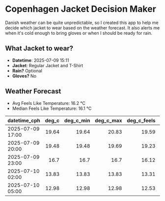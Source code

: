 
# Copenhagen Jacket Decision Maker

Danish weather can be quite unpredictable, so I created this app to help me decide which jacket to wear based on the weather forecast. 
It also alerts me when it's cold enough to bring gloves or when I should be ready for rain.

## What Jacket to wear?

- **Datetime**: 2025-07-09 15:11
- **Jacket**: Regular Jacket and T-Shirt
- **Rain?** Optional
- **Gloves?** No

## Weather Forecast
- Avg Feels Like Temperature: 16.2 °C
- Median Feels Like Temperature: 16.1 °C

| datetime_cph     |   deg_c |   deg_c_min |   deg_c_max |   deg_c_feels | weather   | wind   | rain   |
|:-----------------|--------:|------------:|------------:|--------------:|:----------|:-------|:-------|
| 2025-07-09 17:00 |   19.64 |       19.64 |       20.83 |         19.59 | Rain      | Low    | Low    |
| 2025-07-09 20:00 |   19.48 |       19.48 |       19.69 |         19.23 | Clouds    | Low    | None   |
| 2025-07-09 23:00 |   16.7  |       16.7  |       16.7  |         16.12 | Clouds    | Low    | None   |
| 2025-07-10 02:00 |   13.83 |       13.83 |       13.83 |         13.31 | Clouds    | Low    | None   |
| 2025-07-10 05:00 |   12.98 |       12.98 |       12.98 |         12.53 | Clouds    | Low    | None   |
        
